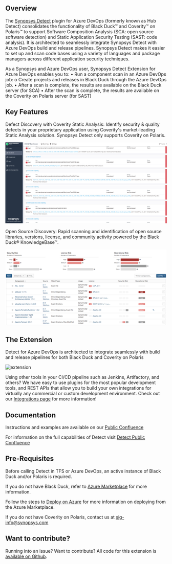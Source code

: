 ## Overview ##

The [Synopsys Detect](https://synopsys.atlassian.net/wiki/spaces/INTDOCS/pages/62423113/Synopsys+Detect) plugin for Azure DevOps (formerly known as Hub Detect) consolidates the functionality of Black Duck™ and Coverity™ on Polaris™ to support Software Composition Analysis (SCA: open source software detection) and Static Application Security Testing (SAST: code analysis). It is architected to seamlessly integrate Synopsys Detect with Azure DevOps build and release pipelines. Synopsys Detect makes it easier to set up and scan code bases using a variety of languages and package managers across different application security techniques.  

As a Synopsys and Azure DevOps user, Synopsys Detect Extension for Azure DevOps enables you to:
•	Run a component scan in an Azure DevOps job:
o	Create projects and releases in Black Duck through the Azure DevOps job.
•	After a scan is complete, the results are available on the Black Duck server (for SCA)
•	After the scan is complete, the results are available on the Coverity on Polaris server (for SAST)


## Key Features ## 

Defect Discovery with Coverity Static Analysis: Identify security & quality defects in your proprietary application using Coverity's market-leading Static Analysis solution. Synopsys Detect only supports Coverity on Polaris. 

![Polaris](images/Polaris.png)

Open Source Discovery: Rapid scanning and identification of open source libraries, versions, license, and community activity powered by the Black Duck® KnowledgeBase™.

![catalog](images/catalog.png)


## The Extension ##

Detect for Azure DevOps is architected to integrate seamlessly with build and release pipelines for both Black Duck and Coverity on Polaris 

![extension](images/new-extesnion.png)

Using other tools in your CI/CD pipeline such as Jenkins, Artifactory, and others? We have easy to use plugins for the most popular development tools, and REST APIs that allow you to build your own integrations for virtually any commercial or custom development environment. Check out our [Integrations page](https://synopsys.atlassian.net/wiki/spaces/INTDOCS/overview) for more information! 

## Documentation ##

Instructions and examples are available on our [Public Confluence](https://synopsys.atlassian.net/wiki/spaces/INTDOCS/pages/622618/Synopsys+Detect+Extension+for+VSTS)

For information on the full capabilities of Detect visit [Detect Public Confluence](https://synopsys.atlassian.net/wiki/spaces/INTDOCS/pages/62423113/Synopsys+Detect)

## Pre-Requisites ##

Before calling Detect in TFS or Azure DevOps, an active instance of Black Duck and/or Polaris is required.

If you do not have Black Duck, refer to [Azure Marketplace](https://azuremarketplace.microsoft.com/en-us/marketplace/apps/black-duck-software.blackduck_hub_431) for more information.

Follow the steps to [Deploy on Azure](https://synopsys.atlassian.net/wiki/spaces/PARTNERS/pages/7471182/Installing+Black+Duck+in+Azure+Using+the+Azure+Marketplace) for more information on deploying from the Azure Marketplace.

If you do not have Coverity on Polaris, contact us at sig-info@synopsys.com

## Want to contribute? ##

Running into an issue? Want to contribute? All code for this extension is [available on Github](https://github.com/blackducksoftware/detect-for-tfs).  

